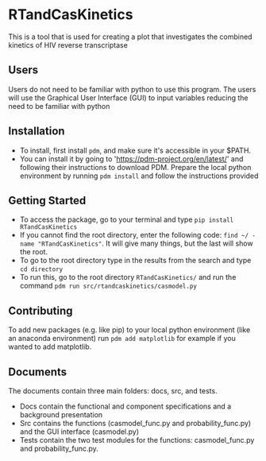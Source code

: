 # RTandCasKinetics
This is a tool that is used for creating a plot that investigates the combined kinetics of HIV reverse transcriptase

## Users
Users do not need to be familiar with python to use this program. The users will use the Graphical User Interface (GUI) to input variables reducing the need to be familiar with python

## Installation
* To install, first install `pdm`, and make sure it's accessible in your $PATH.
* You can install it by going to 'https://pdm-project.org/en/latest/' and following their instructions to download PDM.
Prepare the local python environment by running `pdm install` and follow the instructions provided

## Getting Started
* To access the package, go to your terminal and type `pip install RTandCasKinetics`
* If you cannot find the root directory, enter the following code: `find ~/ -name "RTandCasKinetics"`. It will give many things, but the last will show the root.
* To go to the root directory type in the results from the search and type `cd directory`
* To run this, go to the root directory `RTandCasKinetics/` and run the command `pdm run src/rtandcaskinetics/casmodel.py`

## Contributing
To add new packages (e.g. like pip) to your local python environment (like an anaconda environment) run `pdm add matplotlib` for example if you wanted to add matplotlib. 

## Documents
The documents contain three main folders: docs, src, and tests.
* Docs contain the functional and component specifications and a background presentation
* Src contains the functions (casmodel_func.py and probability_func.py) and the GUI interface (casmodel.py)
* Tests contain the two test modules for the functions: casmodel_func.py and probability_func.py.
